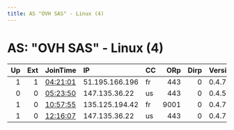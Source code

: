 ```yaml
---
title: AS "OVH SAS" - Linux (4)
---
```


# AS: "OVH SAS" - Linux (4)

|   Up |   Ext | JoinTime                                                                                              | IP             | CC   |   ORp |   Dirp | Version   | Contact                   | Nickname       |   eFamMembers |
|-----:|------:|:------------------------------------------------------------------------------------------------------|:---------------|:-----|------:|-------:|:----------|:--------------------------|:---------------|--------------:|
|    1 |     1 | [04:21:01](https://nusenu.github.io/OrNetStats/w/relay/9729B4A1CFE8C623E22AA22F3C504F9C20A91202.html) | 51.195.166.196 | fr   |   443 |      0 | 0.4.7.7   | tor-exit@rgbacon.anonaddy | defaultconfig  |             1 |
|    0 |     0 | [05:23:50](https://nusenu.github.io/OrNetStats/w/relay/C6521923A89F0A57C1E8584EB6494F1C4413A2F7.html) | 147.135.36.22  | us   |   443 |      0 | 0.4.5.10  | None                      | WesternGateway |             1 |
|    1 |     0 | [10:57:55](https://nusenu.github.io/OrNetStats/w/relay/57384C1EEAC1DBFB5E790245B300942024ED1E99.html) | 135.125.194.42 | fr   |  9001 |      0 | 0.4.7.7   | hostmaster at atomkrieger | agnieszka      |             1 |
|    1 |     0 | [12:16:07](https://nusenu.github.io/OrNetStats/w/relay/FB495701182C6EA86E2C72D698936285D073878A.html) | 147.135.36.22  | us   |   443 |      0 | 0.4.7.7   | FB495701182C6EA86E2C72D69 | WiredSuffix    |             1 |
